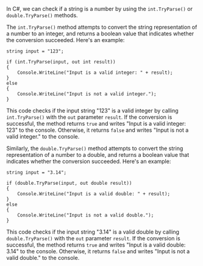 In C#, we can check if a string is a number by using the `int.TryParse()` or `double.TryParse()` methods.

The `int.TryParse()` method attempts to convert the string representation of a number to an integer, and returns a boolean value that indicates whether the conversion succeeded. Here's an example:

```
string input = "123";

if (int.TryParse(input, out int result))
{
    Console.WriteLine("Input is a valid integer: " + result);
}
else
{
    Console.WriteLine("Input is not a valid integer.");
}
```

This code checks if the input string "123" is a valid integer by calling `int.TryParse()` with the `out` parameter `result`. If the conversion is successful, the method returns `true` and writes "Input is a valid integer: 123" to the console. Otherwise, it returns `false` and writes "Input is not a valid integer." to the console.

Similarly, the `double.TryParse()` method attempts to convert the string representation of a number to a double, and returns a boolean value that indicates whether the conversion succeeded. Here's an example:

```
string input = "3.14";

if (double.TryParse(input, out double result))
{
    Console.WriteLine("Input is a valid double: " + result);
}
else
{
    Console.WriteLine("Input is not a valid double.");
}
```

This code checks if the input string "3.14" is a valid double by calling `double.TryParse()` with the `out` parameter `result`. If the conversion is successful, the method returns `true` and writes "Input is a valid double: 3.14" to the console. Otherwise, it returns `false` and writes "Input is not a valid double." to the console.